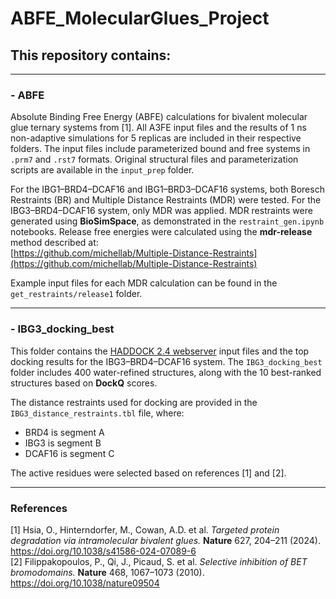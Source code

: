 # ABFE_MolecularGlues_Project

## This repository contains:

---

### - ABFE

Absolute Binding Free Energy (ABFE) calculations for bivalent molecular glue ternary systems from [1]. All A3FE input files and the results of 1 ns non-adaptive simulations for 5 replicas are included in their respective folders. The input files include parameterized bound and free systems in `.prm7` and `.rst7` formats. Original structural files and parameterization scripts are available in the `input_prep` folder.

For the IBG1–BRD4–DCAF16 and IBG1–BRD3–DCAF16 systems, both Boresch Restraints (BR) and Multiple Distance Restraints (MDR) were tested. For the IBG3–BRD4–DCAF16 system, only MDR was applied. MDR restraints were generated using **BioSimSpace**, as demonstrated in the `restraint_gen.ipynb` notebooks. Release free energies were calculated using the **mdr-release** method described at:  
[https://github.com/michellab/Multiple-Distance-Restraints](https://github.com/michellab/Multiple-Distance-Restraints)

Example input files for each MDR calculation can be found in the `get_restraints/release1` folder.

---

### - IBG3_docking_best

This folder contains the [HADDOCK 2.4 webserver](https://rascar.science.uu.nl/haddock2.4/) input files and the top docking results for the IBG3–BRD4–DCAF16 system. The `IBG3_docking_best` folder includes 400 water-refined structures, along with the 10 best-ranked structures based on **DockQ** scores.

The distance restraints used for docking are provided in the `IBG3_distance_restraints.tbl` file, where:

- BRD4 is segment A  
- IBG3 is segment B  
- DCAF16 is segment C

The active residues were selected based on references [1] and [2].

---

### References

[1] Hsia, O., Hinterndorfer, M., Cowan, A.D. et al. *Targeted protein degradation via intramolecular bivalent glues.* **Nature** 627, 204–211 (2024). https://doi.org/10.1038/s41586-024-07089-6  
[2] Filippakopoulos, P., Qi, J., Picaud, S. et al. *Selective inhibition of BET bromodomains.* **Nature** 468, 1067–1073 (2010). https://doi.org/10.1038/nature09504
